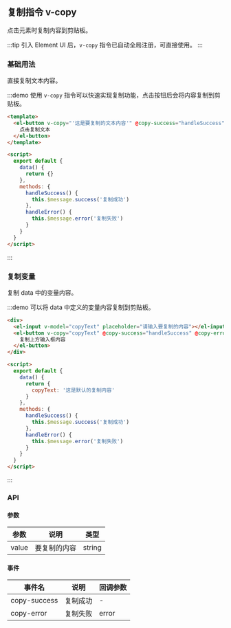 ## 复制指令 v-copy

点击元素时复制内容到剪贴板。

:::tip
引入 Element UI 后，`v-copy` 指令已自动全局注册，可直接使用。
:::

### 基础用法

直接复制文本内容。

:::demo 使用 `v-copy` 指令可以快速实现复制功能，点击按钮后会将内容复制到剪贴板。

```html
<template>
  <el-button v-copy="'这是要复制的文本内容'" @copy-success="handleSuccess" @copy-error="handleError">
    点击复制文本
  </el-button>
</template>

<script>
  export default {
    data() {
      return {}
    },
    methods: {
      handleSuccess() {
        this.$message.success('复制成功')
      },
      handleError() {
        this.$message.error('复制失败')
      }
    }
  }
</script>
```

:::

### 复制变量

复制 data 中的变量内容。

:::demo 可以将 data 中定义的变量内容复制到剪贴板。

```html
<div>
  <el-input v-model="copyText" placeholder="请输入要复制的内容"></el-input>
  <el-button v-copy="copyText" @copy-success="handleSuccess" @copy-error="handleError" style="margin-top: 10px;">
    复制上方输入框内容
  </el-button>
</div>

<script>
  export default {
    data() {
      return {
        copyText: '这是默认的复制内容'
      }
    },
    methods: {
      handleSuccess() {
        this.$message.success('复制成功')
      },
      handleError() {
        this.$message.error('复制失败')
      }
    }
  }
</script>
```

:::

### API

#### 参数

| 参数  | 说明         | 类型   |
| ----- | ------------ | ------ |
| value | 要复制的内容 | string |

#### 事件

| 事件名       | 说明     | 回调参数 |
| ------------ | -------- | -------- |
| copy-success | 复制成功 | -        |
| copy-error   | 复制失败 | error    |
